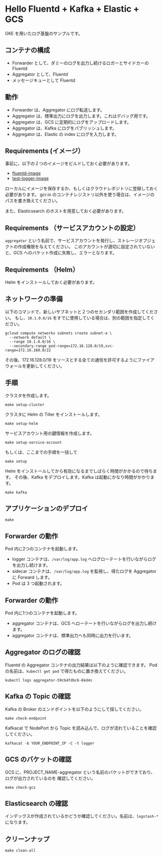 # Hello Fluentd + Kafka + Elastic + GCS
GKE を用いたログ基盤のサンプルです。

## コンテナの構成
* Forwarder として、ダミーのログを出力し続けるロガーとサイドカーのFluentd
* Aggregator として、Fluentd
* メッセージキューとして Fluentd

## 動作
* Forwarder は、Aggregator にログ転送します。
* Aggregator は、標準出力にログを出力します。これはデバッグ用です。
* Aggregator は、GCS に定期的にログをアップロードします。
* Aggregator は、Kafka にログをパブリッシュします。
* Aggregator は、Elastic の index にログを入力します。

## Requirements (イメージ）
事前に、以下の２つのイメージをビルドしておく必要があります。

* [fluentd-image](https://github.com/shidokamo/fluentd-image)
* [test-logger-image](https://github.com/shidokamo/test-logger-image)

ローカルにイメージを保存するか、もしくはクラウドレポジトリに登録しておく必要があります。
gcr.io のコンテナレジストリ以外を使う場合は、イメージのパスを書き換えてください。

また、Elasticsearch のホストを用意しておく必要があります。

## Requirements （サービスアカウントの設定）
`aggregator` という名前で、サービスアカウントを発行し、ストレージオブジェクトの作成権限を与えてください。
このアカウントが適切に設定されていないと、GCS へのバケット作成に失敗し、エラーとなります。

## Requirements （Helm）
Helm をインストールしておく必要があります。

## ネットワークの準備
以下のコマンドで、新しいサブネットと２つのセカンダリ範囲を作成してください。
もし、`10.1.0.0/16` をすでに使用している場合は、別の範囲を指定してください。

```
gcloud compute networks subnets create subnet-a \
  --network default \
  --range 10.1.0.0/16 \
  --secondary-range pod-range=172.16.128.0/19,svc-range=172.16.160.0/22
```

その後、172.16.128.0/19 をソースとする全ての通信を許可するようにファイアウォールを更新してください。

## 手順
クラスタを作成します。

```
make setup-cluster
```

クラスタに Helm の Tiller をインストールします。

```
make setup-helm
```

サービスアカウント用の鍵情報を作成します。

```
make setup-service-account
```

もしくは、ここまでの手順を一括して

```
make setup
```

Helm をインストールしてから有効になるまでしばらく時間がかかるので待ちます。
その後、Kafka をデプロイします。Kafka は起動にかなり時間がかかります。

```
make kafka
```

## アプリケーションのデプロイ
```
make
```

## Forwarder の動作
Pod 内に2つのコンテナを起動します。
* logger コンテナは、`/var/log/app.log` へログローテートを行いながらログを出力し続けます。
* sidecar コンテナは、`/var/log/app.log` を監視し、得たログを Aggregator に Forward します。
* Pod は 3 つ起動されます。

## Forwarder の動作
Pod 内に1つのコンテナを起動します。
* aggregator コンテナは、GCS へローテートを行いながらログを出力し続けます。
* aggregator コンテナは、標準出力へも同時に出力を行います。

## Aggregator のログの確認
Fluentd の Aggregator コンテナの出力結果は以下のように確認できます。
Pod の名前は、`kubectl get pod` で得たものに置き換えてください。

```
kubectl logs aggregator-59cb4fdbc6-6kd4s
```

## Kafka の Topic の確認
Kafka の Broker のエンドポイントを以下のようにして探してください。
```
make check-endpoint
```

Kafkacat で NodePort から Topic を読み込んで、ログが流れていることを確認してください。
```
kafkacat -b YOUR_ENDPOINT_IP -C -t logger
```

## GCS のバケットの確認
GCS に、PROJECT_NAME-aggregator という名前のバケットができており、ログが出力されているのを
確認してください。

```
make check-gcs
```

## Elasticsearch の確認
インデックスが作成されているかどうか確認してください。名前は、`logstash-*` になります。

## クリーンナップ
```
make clean-all
```
